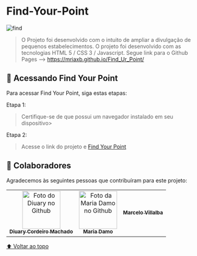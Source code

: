 # Find-Your-Point

  ![find](https://user-images.githubusercontent.com/97199596/177191981-31e9a6a6-af1c-41f3-a1d1-8576cf8b875f.jpg)
  




> O Projeto foi desenvolvido com o intuito de ampliar a divulgação de pequenos estabelecimentos. 
> O projeto foi desenvolvido com as tecnologias HTML 5 / CSS 3 / Javascript.
> Segue link para o Github Pages --> https://mriaxb.github.io/Find_Ur_Point/
## 🚀 Acessando Find Your Point

Para acessar Find Your Point, siga estas etapas:

Etapa 1:

> Certifique-se de que possui um navegador instalado em seu dispositivo>


Etapa 2:

> Acesse o link do projeto e [Find Your Point](https://anajusant.github.io/Find-Your-Point/)


## 🤝 Colaboradores

Agradecemos às seguintes pessoas que contribuíram para este projeto:

<table>
  <tr>
    <td align="center">
      <a href="#">
        <img src="https://avatars.githubusercontent.com/u/104037870?v=4" width="100px;" alt="Foto do Diuary no Github"/><br>
        <sub>
          <b>Diuary Cordeiro Machado</b>
        </sub>
      </a>
    </td>
      <td align="center">
        <a href="#">
          <img src="https://avatars.githubusercontent.com/u/88912846?v=4" width="100px;" alt="Foto da Maria Damo no Github"/><br>
          <sub>
            <b>Maria Damo</b>
          </sub>
      </a>
    </td>
        <td align="center">
      <a href="#">
        <img src=""/><br>
        <sub>
          <b>Marcelo Villalba</b>
        </sub>
      </a>
    </td>
      
  </tr>
</table>

[⬆ Voltar ao topo](#Formulario-CEP)<br>
